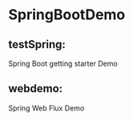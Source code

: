 # SpringBootDemo

## testSpring:

Spring Boot getting starter Demo

## webdemo:
Spring Web Flux Demo


